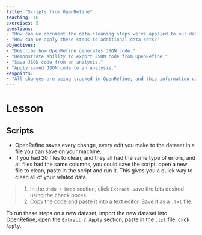 ```yaml
---
title: "Scripts from OpenRefine"
teaching: 10
exercises: 5
questions:
- "How can we document the data-cleaning steps we've applied to our data?"
- "How can we apply these steps to additional data sets?"
objectives:
- "Describe how OpenRefine generates JSON code."
- "Demonstrate ability to export JSON code from OpenRefine."
- "Save JSON code from an analysis."
- "Apply saved JSON code to an analysis."
keypoints:
- "All changes are being tracked in OpenRefine, and this information can be used for scripts for future analyses or reproducing an analysis."
---
```


# Lesson

## Scripts

* OpenRefine saves every change, every edit you make to the dataset in a file you can save on your machine.
* If you had 20 files to clean, and they all had the same type of errors, and all files had the same columns, you could save the script, open a new file to clean, paste in the script and run it. This gives you a quick way to clean all of your related data.


>  1. In the `Undo / Redo` section, click `Extract`, save the bits desired using the check boxes. 
>  2. Copy the code and paste it into a text editor. Save it as a `.txt` file. 

To run these steps on a new dataset, import the new dataset into OpenRefine, open the `Extract / Apply` section, paste in the `.txt` file, click `Apply`.

